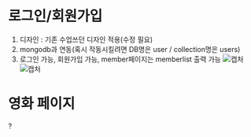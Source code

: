 # 로그인/회원가입
1. 디자인 : 기존 수업쓰던 디자인 적용(수정 필요)
2. mongodb과 연동(혹시 작동시킬려면 DB명은 user / collection명은 users)
3. 로그인 가능, 회원가입 가능, member페이지는 memberlist 출력 가능
![캡처](https://github.com/user-attachments/assets/6e1441e8-fccb-40b0-8f68-3152a5333236)
![캡처](https://github.com/user-attachments/assets/b917c3e9-6d85-4e24-981b-e05e22ffff50)

# 영화 페이지
?

